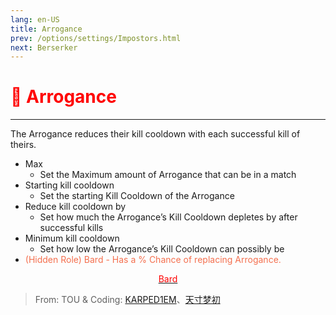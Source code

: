 ```yaml
---
lang: en-US
title: Arrogance
prev: /options/settings/Impostors.html
next: Berserker
---
```


# <font color=red>👑 <b>Arrogance</b></font> <Badge text="Killing" type="tip" vertical="middle"/>
---

The Arrogance reduces their kill cooldown with each successful kill of theirs.
* Max
  * Set the Maximum amount of Arrogance that can be in a match
* Starting kill cooldown
  * Set the starting Kill Cooldown of the Arrogance
* Reduce kill cooldown by
  * Set how much the Arrogance’s Kill Cooldown depletes by after successful kills
* Minimum kill cooldown
  * Set how low the Arrogance’s Kill Cooldown can possibly be
* <font color=#f46f4e>(Hidden Role) Bard - Has a % Chance of replacing Arrogance.</font>

<center>

[<font color="red">Bard</font>](./Bard.html)
</center>

> From: TOU & Coding: [KARPED1EM](https://github.com/KARPED1EM)、[天寸梦初](https://github.com/Huier-Huang)